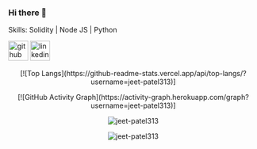 ### Hi there 👋

<!--
**jeet-patel313/jeet-patel313** is a ✨ _special_ ✨ repository because its `README.md` (this file) appears on your GitHub profile.

Here are some ideas to get you started:

- 🔭 I’m currently working on ...
- 🌱 I’m currently learning ...
- 👯 I’m looking to collaborate on ...
- 🤔 I’m looking for help with ...
- 💬 Ask me about ...
- 📫 How to reach me: ...
- 😄 Pronouns: ...
- ⚡ Fun fact: ...
-->

Skills: Solidity | Node JS | Python

[<img src='https://cdn.jsdelivr.net/npm/simple-icons@3.0.1/icons/github.svg' alt='github' height='40'>](https://github.com/jeet-patel313)  [<img src='https://cdn.jsdelivr.net/npm/simple-icons@3.0.1/icons/linkedin.svg' alt='linkedin' height='40'>](https://www.linkedin.com/in/idjot/)  

<p align="center"> [![Top Langs](https://github-readme-stats.vercel.app/api/top-langs/?username=jeet-patel313)] </p>

<p align="center"> [![GitHub Activity Graph](https://activity-graph.herokuapp.com/graph?username=jeet-patel313)] </p>


<p align="center"> <img src="https://github-readme-streak-stats.herokuapp.com/?user=jeet-patel313" alt="jeet-patel313" /> </p>
<p align="center"> <img src="https://gpvc.arturio.dev/jeet-patel313" alt="jeet-patel313" /> </p>
